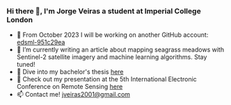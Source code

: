 ### Hi there 👋, I'm Jorge Veiras a student at Imperial College London

- 🔭 From October 2023 I will be working on another GitHub account: [edsml-951c29ea](https://github.com/edsml-951c29ea)
- 🌱 I’m currently writing an article about mapping seagrass meadows with Sentinel-2 satellite imagery and machine learning algorithms. Stay tuned!
- 🌊 Dive into my bachelor's thesis [here](https://drive.google.com/file/d/1kdN7q99bOXoVTBQNSySetjr4nsgLwON0/view?usp=drive_link)
- 💬 Check out my presentation at the 5th International Electronic Conference on Remote Sensing [here](https://sciforum.net/event/ECRS2023/keynote/307e9b9d51e1074b79ababbdffbd8759/presentation_video/VideoPresentation1694609915.mp4)
- 📫 Contact me! jveiras2001@gmail.com


